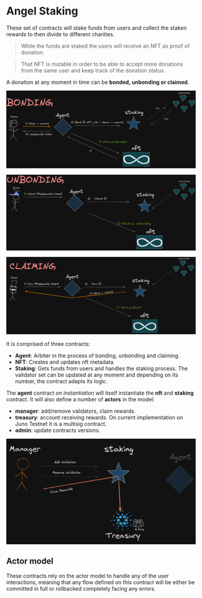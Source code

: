 # Angel Staking

These set of contracts will stake funds from users and collect the staken rewards to then divide to different charities.

>While the funds are staked the users will receive an NFT as proof of donation. 
    
>That NFT is mutable in order to be able to accept more donations from the same user and keep track of the donation status.

A donation at any moment in time can be **bonded, unbonding or claimed**.

![alt text](./images/bonding.png "Bonding")

![alt text](./images/unbonding.png "Unbonding")

![alt text](./images/claiming.png "Claimed")


It is comprised of three contracts:
- **Agent**: Arbiter in the process of bonding, unbonding and claiming.
- **NFT**: Creates and updates nft metadata.
- **Staking**: Gets funds from users and handles the staking process. The validator set can be updated at any moment and depending on its number, the contract adapts its logic.

The **agent** contract *on instantiation* will itself instantiate the **nft** and **staking** contract. It will also define a number of **actors** in the model:

- **manager**: add/remove validators, claim rewards.
- **treasury**: account receiving rewards. On current implementation on Juno Testnet it is a multisig contract.
- **admin**: update contracts versions.

![alt text](./images/manager.png "Manager")

## Actor model

These contracts rely on the actor model to handle any of the user interactions, meaning that any flow defined on this contract will be either be committed in full or rollbacked completely facing any errors.
